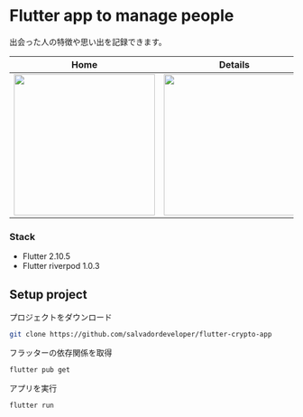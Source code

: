 # Flutter app to manage people

出会った人の特徴や思い出を記録できます。

| Home | Details | Edit |
|  --- |  ---    |   ---    |
|<img src="https://user-images.githubusercontent.com/68681355/168603880-fa12189f-d2bf-4983-91cf-cac3e8fb4731.png" width="250">|<img src="https://user-images.githubusercontent.com/68681355/168604037-39b345cb-d5d2-4a04-b7f1-7e49235db5e4.png" width="250">|<img src="https://user-images.githubusercontent.com/68681355/168604882-5077b8bd-dbe0-4e73-8923-249696ace14f.png" width="250">|


### Stack
- Flutter 2.10.5
- Flutter riverpod 1.0.3

## Setup project

プロジェクトをダウンロード
```bash
git clone https://github.com/salvadordeveloper/flutter-crypto-app
```

フラッターの依存関係を取得
```bash
flutter pub get
```

アプリを実行
```bash
flutter run
```

